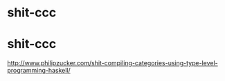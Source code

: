 # shit-ccc
# shit-ccc

http://www.philipzucker.com/shit-compiling-categories-using-type-level-programming-haskell/


